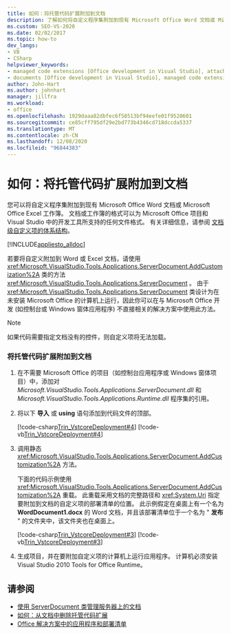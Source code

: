 ```yaml
---
title: 如何：将托管代码扩展附加到文档
description: 了解如何将自定义程序集附加到现有 Microsoft Office Word 文档或 Microsoft Office Excel 工作簿。
ms.custom: SEO-VS-2020
ms.date: 02/02/2017
ms.topic: how-to
dev_langs:
- VB
- CSharp
helpviewer_keywords:
- managed code extensions [Office development in Visual Studio], attaching
- documents [Office development in Visual Studio], managed code extensions
author: John-Hart
ms.author: johnhart
manager: jillfra
ms.workload:
- office
ms.openlocfilehash: 1929daaa82dbfec6f58513bf94eefe01f9520601
ms.sourcegitcommit: ce85cff795df29e2bd773b4346cd718dccda5337
ms.translationtype: MT
ms.contentlocale: zh-CN
ms.lasthandoff: 12/08/2020
ms.locfileid: "96844383"
---
```

# <a name="how-to-attach-managed-code-extensions-to-documents"></a>如何：将托管代码扩展附加到文档
  您可以将自定义程序集附加到现有 Microsoft Office Word 文档或 Microsoft Office Excel 工作簿。 文档或工作簿的格式可以为 Microsoft Office 项目和 Visual Studio 中的开发工具所支持的任何文件格式。 有关详细信息，请参阅 [文档级自定义项的体系结构](../vsto/architecture-of-document-level-customizations.md)。

 [!INCLUDE[appliesto_alldoc](../vsto/includes/appliesto-alldoc-md.md)]

 若要将自定义附加到 Word 或 Excel 文档，请使用 <xref:Microsoft.VisualStudio.Tools.Applications.ServerDocument.AddCustomization%2A> 类的方法 <xref:Microsoft.VisualStudio.Tools.Applications.ServerDocument> 。 由于 <xref:Microsoft.VisualStudio.Tools.Applications.ServerDocument> 类设计为在未安装 Microsoft Office 的计算机上运行，因此你可以在与 Microsoft Office 开发 (如控制台或 Windows 窗体应用程序) 不直接相关的解决方案中使用此方法。

> [!NOTE]
> 如果代码需要指定文档没有的控件，则自定义项将无法加载。

### <a name="to-attach-managed-code-extensions-to-a-document"></a>将托管代码扩展附加到文档

1. 在不需要 Microsoft Office 的项目（如控制台应用程序或 Windows 窗体项目）中，添加对 *Microsoft.VisualStudio.Tools.Applications.ServerDocument.dll* 和 *Microsoft.VisualStudio.Tools.Applications.Runtime.dll* 程序集的引用。

2. 将以下 **导入** 或 **using** 语句添加到代码文件的顶部。

     [!code-csharp[Trin_VstcoreDeployment#4](../vsto/codesnippet/CSharp/Trin_VstcoreDeploymentCS/Program.cs#4)]
     [!code-vb[Trin_VstcoreDeployment#4](../vsto/codesnippet/VisualBasic/Trin_VstcoreDeploymentVB/Program.vb#4)]

3. 调用静态 <xref:Microsoft.VisualStudio.Tools.Applications.ServerDocument.AddCustomization%2A> 方法。

     下面的代码示例使用 <xref:Microsoft.VisualStudio.Tools.Applications.ServerDocument.AddCustomization%2A> 重载。 此重载采用文档的完整路径和 <xref:System.Uri> 指定要附加到文档的自定义项的部署清单的位置。 此示例假定在桌面上有一个名为 **WordDocument1.docx** 的 Word 文档，并且该部署清单位于一个名为 " **发布** " 的文件夹中，该文件夹也在桌面上。

     [!code-csharp[Trin_VstcoreDeployment#3](../vsto/codesnippet/CSharp/Trin_VstcoreDeploymentCS/Program.cs#3)]
     [!code-vb[Trin_VstcoreDeployment#3](../vsto/codesnippet/VisualBasic/Trin_VstcoreDeploymentVB/Program.vb#3)]

4. 生成项目，并在要附加自定义项的计算机上运行应用程序。 计算机必须安装 Visual Studio 2010 Tools for Office Runtime。

## <a name="see-also"></a>请参阅
- [使用 ServerDocument 类管理服务器上的文档](../vsto/managing-documents-on-a-server-by-using-the-serverdocument-class.md)
- [如何：从文档中删除托管代码扩展](../vsto/how-to-remove-managed-code-extensions-from-documents.md)
- [Office 解决方案中的应用程序和部署清单](../vsto/application-and-deployment-manifests-in-office-solutions.md)
